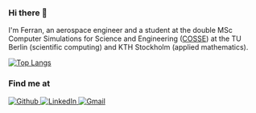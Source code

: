 ### Hi there 👋

I'm Ferran, an aerospace engineer and a student at the double MSc Computer Simulations for Science and Engineering ([COSSE](https://www.kth.se/en/studies/master/computer-simulations-for-science-and-engineering/msc-computer-simulations-for-science-and-engineering-1.44243)) at the TU Berlin (scientific computing) and KTH Stockholm (applied mathematics).

[![Top Langs](https://github-readme-stats.vercel.app/api/top-langs/?username=ferdean&layout=compact&hide=jupyter%20notebook)](https://github.com/anuraghazra/github-readme-stats)

### Find me at
<a href="https://github.com/ferdean">
  <img alt="Github" src="https://img.shields.io/badge/github-%23121011.svg?style=for-the-badge&logo=github&logoColor=white" />
</a>
<a href="https://www.linkedin.com/in/ferrandeandres/">
  <img alt="LinkedIn" src="https://img.shields.io/badge/linkedin-%230077B5.svg?style=for-the-badge&logo=linkedin&logoColor=white" />
</a>
<a href="deandresvertferran@gmail.com">
  <img alt="Gmail" src="https://img.shields.io/badge/Gmail-D14836?style=for-the-badge&logo=gmail&logoColor=white" />
